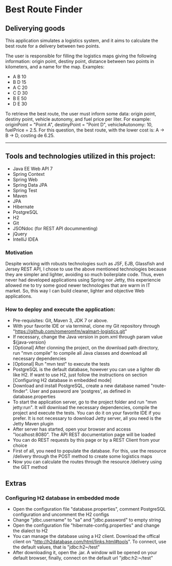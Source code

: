 # Best Route Finder

## Deliverying goods

This application simulates a logistics system, and it aims to calculate the best route for a delivery between two points.

The user is responsible for filling the logistics maps giving the following information: origin point, destiny point, distance between two points in kilometers, and a name for the map.
Examples:
- A B 10 
- B D 15
- A C 20
- C D 30
- B E 50
- D E 30

To retrieve the best route, the user must inform some data: origin point, destiny point, vehicle autonomy, and fuel price per liter.
For example: originPoint = "Point A",  destinyPoint = "Point D", vehicleAutonomy: 10, fuelPrice = 2.5. For this question, the best route, with the lower cost is: A -> B -> D, costing de 6.25.

--------------------------------------------------------------------------------------------------------------

## Tools and technologies utilized in this project:
- Java EE Web API 7
- Spring Context
- Spring Web
- Spring Data JPA
- Spring Test
- Maven
- JPA
- Hibernate
- PostgreSQL
- H2
- Git
- JSONdoc (for REST API docummenting)
- jQuery
- IntelliJ IDEA

### Motivation
Despite working with robusts technologies such as JSF, EJB, Glassfish and Jersey REST API, I chose to use the above mentioned technologies because they are simpler and lighter, avoiding so much boilerplate code. Thus, even never had developed applications using Spring nor Jetty, this experiencie allowed me to try some good newer technologies that are warm in IT market. So, this way I can build cleaner, lighter and objective Web applications.


### How to deploy and execute the application:
- Pre-requisites: Git, Maven 3, JDK 7 or above.
- With your favorite IDE or via terminal, clone my Git repository through "https://github.com/romeromfm/walmart-logistics.git"
- If necessary, change the Java version in pom.xml through param value ${java-version}
- [Optional] After clonning the project, on the download path directory, run "mvn compile" to compile all Java classes and download all necessary dependencies
- [Optional] Run "mvn test" to execute the tests
- PostgreSQL is the default database, however you can use a lighter db like H2. If want to use H2, just follow the instructions on section [Configuring H2 database in embedded mode]
- Download and install PostgreSQL, create a new database named "route-finder". User and password are 'postgres', as defined in database.properties
- To start the application server, go to the project folder and run "mvn jetty:run". It will download the necessary dependencies, compile the project and execute the tests. You can do it on your favorite IDE if you prefer. It is not necessary to download Jetty server, all you need is the Jetty Maven plugin
- After server has started, open your browser and access "localhost:8080". The API REST documentation page will be loaded
- You can do REST requests by this page or by a REST Client from your choice
- First of all, you need to populate the database. For this, use the resource /delivery through the POST method to create some logistics maps
- Now you can calculate the routes through the resource /delivery using the GET method

## Extras

### Configuring H2 database in embedded mode
- Open the configuration file "database.properties", comment PostgreSQL configuration and uncomment the H2 configs
- Change "jdbc.username" to "sa" and "jdbc.password" to empty string
- Open the configuration file "hibernate-config.properties" and change the dialect to H2
- You can manage the database using a H2 client. Download the offical client on "http://h2database.com/html/links.html#tools". To connect, use the default values, that is "jdbc:h2~/test"
- After downloading it, open the .jar. A window will be opened on your default browser, finally, connect on the default url "jdbc:h2:~/test"
